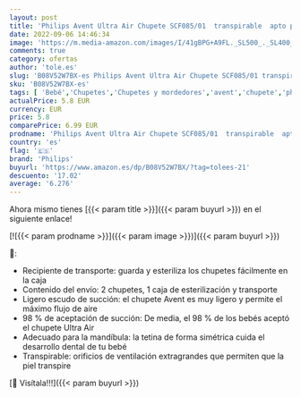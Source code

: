 ```yaml
---
layout: post
title: 'Philips Avent Ultra Air Chupete SCF085/01  transpirable  apto para la mandíbula  sin BPA  0-6 meses  2 unidades  color azul y amarillo'
date: 2022-09-06 14:46:34
image: 'https://m.media-amazon.com/images/I/41gBPG+A9FL._SL500_._SL400_.jpg'
comments: true
category: ofertas
author: 'tole.es'
slug: 'B08V52W7BX-es Philips Avent Ultra Air Chupete SCF085/01 transpirable...'
sku: 'B08V52W7BX-es'
tags: [ 'Bebé','Chupetes','Chupetes y mordedores','avent','chupete','philips','🇪🇸', ]
actualPrice: 5.8 EUR
currency: EUR
price: 5.8
comparePrice: 6.99 EUR
prodname: 'Philips Avent Ultra Air Chupete SCF085/01  transpirable  apto para la mandíbula  sin BPA  0-6 meses  2 unidades  color azul y amarillo'
country: 'es'
flag: '🇪🇸'
brand: 'Philips'
buyurl: 'https://www.amazon.es/dp/B08V52W7BX/?tag=tolees-21'
descuento: '17.02'
average: '6.276'
---
```


Ahora mismo tienes [{{< param title >}}]({{< param buyurl >}}) en el siguiente enlace!

[![{{< param prodname >}}]({{< param image >}})]({{< param buyurl >}})

🔎:

- Recipiente de transporte: guarda y esteriliza los chupetes fácilmente en la caja
- Contenido del envío: 2 chupetes, 1 caja de esterilización y transporte
- Ligero escudo de succión: el chupete Avent es muy ligero y permite el máximo flujo de aire
- 98 % de aceptación de succión: De media, el 98 % de los bebés aceptó el chupete Ultra Air
- Adecuado para la mandíbula: la tetina de forma simétrica cuida el desarrollo dental de tu bebé
- Transpirable: orificios de ventilación extragrandes que permiten que la piel transpire

[🛒 Visítala!!!]({{< param buyurl >}})

